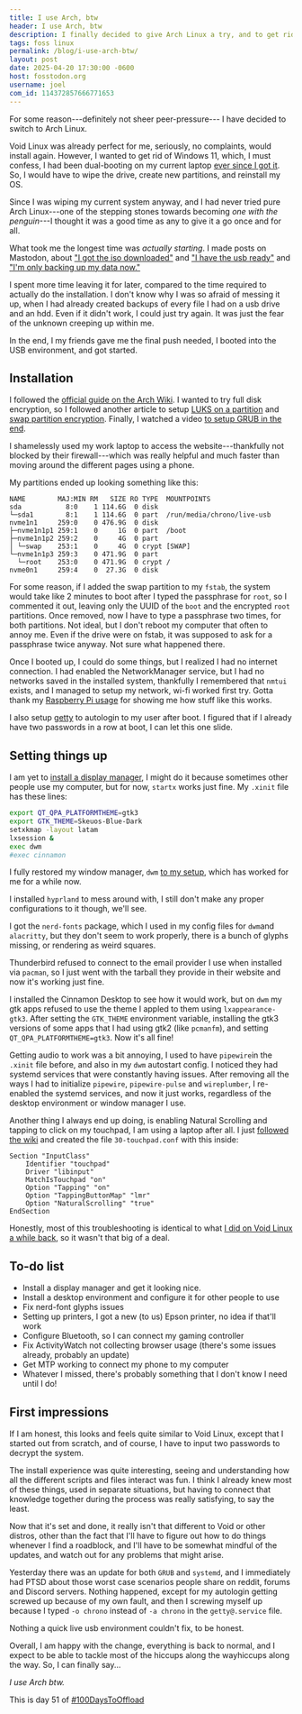```yaml
---
title: I use Arch, btw
header: I use Arch, btw
description: I finally decided to give Arch Linux a try, and to get rid of my Windows partition once and for all. So far so good!
tags: foss linux
permalink: /blog/i-use-arch-btw/
layout: post
date: 2025-04-20 17:30:00 -0600
host: fosstodon.org
username: joel
com_id: 114372857666771653
---
```


For some reason---definitely not sheer peer-pressure--- I have decided to switch to Arch Linux.

Void Linux was already perfect for me, seriously, no complaints, would install again. However, I wanted to get rid of Windows 11, which, I must confess, I had been dual-booting on my current laptop [ever since I got it](/blog/new-laptop-new-distro/). So, I would have to wipe the drive, create new partitions, and reinstall my OS.

Since I was wiping my current system anyway, and I had never tried pure Arch Linux---one of the stepping stones towards becoming *one with the penguin*---I thought it was a good time as any to give it a go once and for all.

What took me the longest time was *actually starting*. I made posts on Mastodon, about ["I got the iso downloaded"](https://fosstodon.org/@joel/114350116118881603) and ["I have the usb ready"](https://fosstodon.org/@joel/114354086809575387) and ["I'm only backing up my data now."](https://fosstodon.org/@joel/114353777477261900)

I spent more time leaving it for later, compared to the time required to actually do the installation. I don't know why I was so afraid of messing it up, when I had already created backups of every file I had on a usb drive and an hdd. Even if it didn't work, I could just try again. It was just the fear of the unknown creeping up within me.

In the end, I my friends gave me the final push needed, I booted into the USB environment, and got started.

## Installation

I followed the [official guide on the Arch Wiki](https://wiki.archlinux.org/title/Installation_guide). I wanted to try full disk encryption, so I followed another article to setup [LUKS on a partition](https://wiki.archlinux.org/title/Dm-crypt/Encrypting_an_entire_system#LUKS_on_a_partition) and [swap partition encryption](https://wiki.archlinux.org/title/Dm-crypt/Swap_encryption#Using_a_swap_partition). Finally, I watched a video [to setup GRUB in the end](https://youtu.be/kXqk91R4RwU).

I shamelessly used my work laptop to access the website---thankfully not blocked by their firewall---which was really helpful and much faster than moving around the different pages using a phone.

My partitions ended up looking something like this:

```
NAME        MAJ:MIN RM   SIZE RO TYPE  MOUNTPOINTS
sda           8:0    1 114.6G  0 disk
└─sda1        8:1    1 114.6G  0 part  /run/media/chrono/live-usb
nvme1n1     259:0    0 476.9G  0 disk
├─nvme1n1p1 259:1    0     1G  0 part  /boot
├─nvme1n1p2 259:2    0     4G  0 part
│ └─swap    253:1    0     4G  0 crypt [SWAP]
└─nvme1n1p3 259:3    0 471.9G  0 part
  └─root    253:0    0 471.9G  0 crypt /
nvme0n1     259:4    0  27.3G  0 disk
```

For some reason, if I added the swap partition to my `fstab`, the system would take like 2 minutes to boot after I typed the passphrase for `root`, so I commented it out, leaving only the UUID of the `boot` and the encrypted `root` partitions. Once removed, now I have to type a passphrase two times, for both partitions. Not ideal, but I don't reboot my computer that often to annoy me. Even if the drive were on fstab, it was supposed to ask for a passphrase twice anyway. Not sure what happened there.

Once I booted up, I could do some things, but I realized I had no internet connection. I had enabled the NetworkManager service, but I had no networks saved in the installed system, thankfully I remembered that `nmtui` exists, and I managed to setup my network, wi-fi worked first try. Gotta thank my [Raspberry Pi usage](/blog/getting-a-raspberry-pi-to-play-with) for showing me how stuff like this works.


I also setup [getty](https://wiki.archlinux.org/title/Getty) to autologin to my user after boot. I figured that if I already have two passwords in a row at boot, I can let this one slide.

## Setting things up

I am yet to [install a display manager](https://wiki.archlinux.org/title/Display_manager), I might do it because sometimes other people use my computer, but for now, `startx` works just fine. My `.xinit` file has these lines:

```bash
export QT_QPA_PLATFORMTHEME=gtk3
export GTK_THEME=Skeuos-Blue-Dark
setxkmap -layout latam
lxsession &
exec dwm
#exec cinnamon
```
I fully restored my window manager, `dwm` [to my setup](/blog/back-to-dwm/), which has worked for me for a while now.

I installed `hyprland` to mess around with, I still don't make any proper configurations to it though, we'll see.

I got the `nerd-fonts` package, which I used in my config files for `dwm`and `alacritty`, but they don't seem to work properly, there is a bunch of glyphs missing, or rendering as weird squares.

Thunderbird refused to connect to the email provider I use when installed via `pacman`, so I just went with the tarball they provide in their website and now it's working just fine.

I installed the Cinnamon Desktop to see how it would work, but on `dwm` my gtk apps refused to use the theme I appled to them using `lxappearance-gtk3`. After setting the `GTK_THEME` environment variable, installing the gtk3 versions of some apps that I had using gtk2 (like `pcmanfm`), and setting `QT_QPA_PLATFORMTHEME=gtk3`. Now it's all fine!

Getting audio to work was a bit annoying, I used to have `pipewire`in the `.xinit` file before, and also in my `dwm` autostart config. I noticed they had systemd services that were constantly having issues. After removing all the ways I had to initialize `pipewire`, `pipewire-pulse` and `wireplumber`, I re-enabled the systemd services, and now it just works, regardless of the desktop environment or window manager I use.

Another thing I always end up doing, is enabling Natural Scrolling and tapping to click on my touchpad, I am using a laptop after all. I just [followed the wiki](https://wiki.archlinux.org/title/Libinput) and created the file `30-touchpad.conf` with this inside:

```
Section "InputClass"
    Identifier "touchpad"
    Driver "libinput"
    MatchIsTouchpad "on"
    Option "Tapping" "on"
    Option "TappingButtonMap" "lmr"
    Option "NaturalScrolling" "true"
EndSection
```

Honestly, most of this troubleshooting is identical to what [I did on Void Linux a while back](/blog/troubleshooting-void-linux), so it wasn't that big of a deal.

## To-do list

- Install a display manager and get it looking nice.
- Install a desktop environment and configure it for other people to use
- Fix nerd-font glyphs issues
- Setting up printers, I got a new (to us) Epson printer, no idea if that'll work
- Configure Bluetooth, so I can connect my gaming controller
- Fix ActivityWatch not collecting browser usage (there's some issues already, probably an update)
- Get MTP working to connect my phone to my computer
- Whatever I missed, there's probably something that I don't know I need until I do!

## First impressions

If I am honest, this looks and feels quite similar to Void Linux, except that I started out from scratch, and of course, I have to input two passwords to decrypt the system.

The install experience was quite interesting, seeing and understanding how all the different scripts and files interact was fun. I think I already knew most of these things, used in separate situations, but having to connect that knowledge together during the process was really satisfying, to say the least.

Now that it's set and done, it really isn't that different to Void or other distros, other than the fact that I'll have to figure out how to do things whenever I find a roadblock, and I'll have to be somewhat mindful of the updates, and watch out for any problems that might arise.

Yesterday there was an update for both `GRUB` and `systemd`, and I immediately had PTSD about those worst case scenarios people share on reddit, forums and Discord servers. Nothing happened, except for my autologin getting screwed up because of my own fault, and then I screwing myself up because I typed `-o chrono` instead of `-a chrono` in the `getty@.service` file.

Nothing a quick live usb environment couldn't fix, to be honest.

Overall, I am happy with the change, everything is back to normal, and I expect to be able to tackle most of the hiccups along the wayhiccups along the way. So, I can finally say...

*I use Arch btw.*

This is day 51 of [#100DaysToOffload](https://100daystooffload.com)
